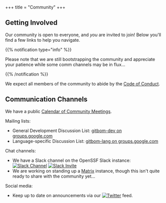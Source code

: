 +++
title = "Community"
+++

## Getting Involved

Our community is open to everyone, and *you* are invited to join! Below you'll find a few links to help you navigate.

{{% notification type="info" %}}

Please note that we are still bootstrapping the community and appreciate your patience while some comm channels may be in flux...

{{% /notification %}}

We expect all members of the community to abide by the [Code of Conduct](../code-of-conduct).

## Communication Channels

We have a public [Calendar of Community Meetings](https://calendar.google.com/calendar/u/3?cid=cnFtdGtkMHVjZWtuOW9iYWdtbzl2NGI2czRAZ3JvdXAuY2FsZW5kYXIuZ29vZ2xlLmNvbQ).

Mailing lists:
* General Development Discussion List: [gitbom-dev on groups.google.com](https://groups.google.com/u/1/g/gitbom-dev)
* Language-specific Discussion List: [gitbom-lang on groups.google.com](https://groups.google.com/u/1/g/gitbom-lang)

Chat channels:
* We have a Slack channel on the OpenSSF Slack instance: [![Slack Channel](https://img.shields.io/badge/Slack:-%23gitbom%20on%20OpenSSF%20Slack-blue.svg?style=plastic&logo=slack)](https://openssf.slack.com/archives/C02D1JYQLPQ)
[![Slack Invite](https://img.shields.io/badge/Slack-OpenSSF%20Slack%20Invite-blue.svg?style=plastic&logo=slack)](https://slack.openssf.org/)
* We are working on standing up a [Matrix](https://matrix.org/) instance, though this isn't quite ready to share with the community yet...

Social media:
* Keep up to date on announcements via our [![Twitter](https://img.shields.io/twitter/url/http/shields.io.svg?style=social)](https://twitter.com/gitbom) feed.
